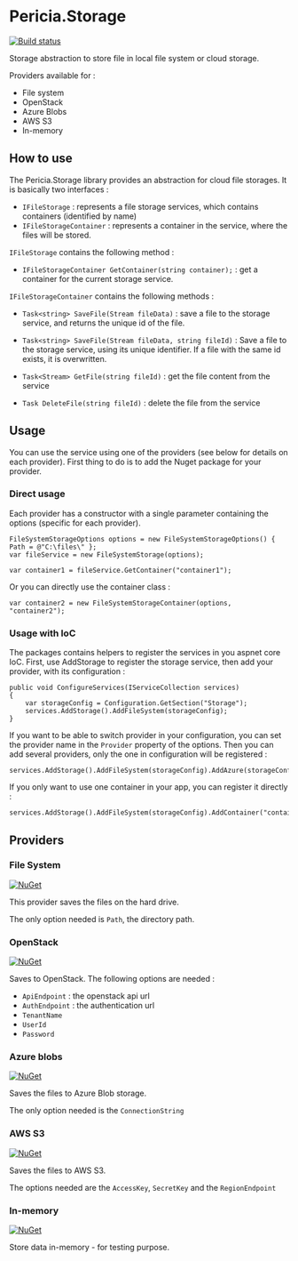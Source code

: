 # Pericia.Storage

[![Build status](https://dev.azure.com/glacasa/GithubBuilds/_apis/build/status/Pericia.Storage-CI)](https://dev.azure.com/glacasa/GithubBuilds/_build/latest?definitionId=64)

Storage abstraction to store file in local file system or cloud storage. 

Providers available for :

- File system
- OpenStack
- Azure Blobs
- AWS S3
- In-memory

## How to use

The Pericia.Storage library provides an abstraction for cloud file storages. It is basically two interfaces :

- `IFileStorage` : represents a file storage services, which contains containers (identified by name)
- `IFileStorageContainer` : represents a container in the service, where the files will be stored.

`IFileStorage` contains the following method :

- `IFileStorageContainer GetContainer(string container);` : get a container for the current storage service.

`IFileStorageContainer` contains the following methods :

- `Task<string> SaveFile(Stream fileData)` : save a file to the storage service, and returns the unique id of the file. 

- `Task<string> SaveFile(Stream fileData, string fileId)` : Save a file to the storage service, using its unique identifier. If a file with the same id exists, it is overwritten.

- `Task<Stream> GetFile(string fileId)` : get the file content from the service

- `Task DeleteFile(string fileId)` : delete the file from the service

## Usage

You can use the service using one of the providers (see below for details on each provider). First thing to do is to add the Nuget package for your provider.

### Direct usage

Each provider has a constructor with a single parameter containing the options (specific for each provider). 

	FileSystemStorageOptions options = new FileSystemStorageOptions() { Path = @"C:\files\" };
	var fileService = new FileSystemStorage(options);

	var container1 = fileService.GetContainer("container1");

Or you can directly use the container class :

	var container2 = new FileSystemStorageContainer(options, "container2");

### Usage with IoC

The packages contains helpers to register the services in you aspnet core IoC.
First, use AddStorage to register the storage service, then add your provider, with its configuration :

	public void ConfigureServices(IServiceCollection services)
	{
		var storageConfig = Configuration.GetSection("Storage");
		services.AddStorage().AddFileSystem(storageConfig);
	}

If you want to be able to switch provider in your configuration, you can set the provider name in the `Provider` property of the options. Then you can add several providers, only the one in configuration will be registered :

	services.AddStorage().AddFileSystem(storageConfig).AddAzure(storageConfig).AddOpenStack(storageConfig);

If you only want to use one container in your app, you can register it directly :

	services.AddStorage().AddFileSystem(storageConfig).AddContainer("container1");

## Providers

### File System

[![NuGet](https://img.shields.io/nuget/v/Pericia.Storage.FileSystem.svg)](https://www.nuget.org/packages/Pericia.Storage.FileSystem/)

This provider saves the files on the hard drive.

The only option needed is `Path`, the directory path.

### OpenStack

[![NuGet](https://img.shields.io/nuget/v/Pericia.Storage.OpenStack.svg)](https://www.nuget.org/packages/Pericia.Storage.OpenStack/)

Saves to OpenStack. The following options are needed :

- `ApiEndpoint` : the openstack api url
- `AuthEndpoint` : the authentication url
- `TenantName`
- `UserId`
- `Password`

### Azure blobs

[![NuGet](https://img.shields.io/nuget/v/Pericia.Storage.Azure.svg)](https://www.nuget.org/packages/Pericia.Storage.Azure/)

Saves the files to Azure Blob storage.

The only option needed is the `ConnectionString`

### AWS S3

[![NuGet](https://img.shields.io/nuget/v/Pericia.Storage.Aws.svg)](https://www.nuget.org/packages/Pericia.Storage.Aws/)

Saves the files to AWS S3.

The options needed are the `AccessKey`, `SecretKey` and the `RegionEndpoint`

### In-memory

[![NuGet](https://img.shields.io/nuget/v/Pericia.Storage.InMemory.svg)](https://www.nuget.org/packages/Pericia.Storage.InMemory/)

Store data in-memory - for testing purpose.